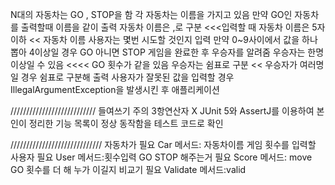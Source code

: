 N대의 자동차는 GO , STOP을 함
각 자동차는 이름을 가지고 있음
만약 GO인 자동차를 출력할때 이름을 같이 출력
자동차 이름은 ,로 구분  <<<입력할 때
자동차 이름은 5자 이하  << 자동차 이름
사용자는 몇번 시도할 것인지 입력
만약 0~9사이에서 값을 하나 뽑아 4이상일 경우 GO 아니면 STOP
게임을 완료한 후 우승자를 알려줌 
우승자는 한명 이상일 수 있음 <<<< GO 횟수가 같을 있음
우승자는 쉼표로 구분  << 우승자가 여러명일 경우 쉼표로 구분해 출력
사용자가 잘못된 값을 입력할 경우 IllegalArgumentException을 발생시킨 후 애플리케이션 

///////////////////////////
들여쓰기 주의 
3항연산자 X
JUnit 5와 AssertJ를 이용하여 본인이 정리한 기능 목록이 정상 동작함을 테스트 코드로 확인

/////////////////////////////
자동차가 필요  Car  메서드: 자동차이름
게임 횟수를 입력할 사용자 필요   User  메서드:횟수입력
GO STOP 해주는거 필요 Score  메서드: move 
GO 횟수를 더 해 누가 이길지 비교기 필요 Validate 메서드:valid
